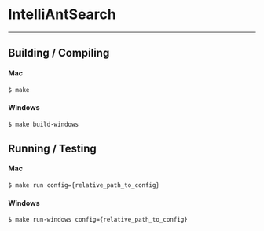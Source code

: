 # IntelliAntSearch

--- 

## Building / Compiling

#### Mac
```bash
$ make
```

#### Windows
```bash
$ make build-windows
```

## Running / Testing

#### Mac
```bash
$ make run config={relative_path_to_config}
```

#### Windows
```bash
$ make run-windows config={relative_path_to_config}
```